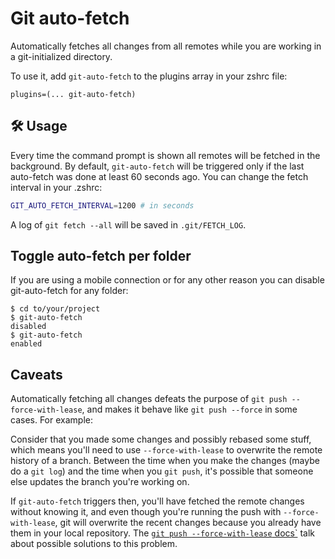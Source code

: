 # Git auto-fetch

Automatically fetches all changes from all remotes while you are working in a
git-initialized directory.

To use it, add `git-auto-fetch` to the plugins array in your zshrc file:

```shell
plugins=(... git-auto-fetch)
```

## 🛠️ Usage

Every time the command prompt is shown all remotes will be fetched in the
background. By default, `git-auto-fetch` will be triggered only if the last
auto-fetch was done at least 60 seconds ago. You can change the fetch interval
in your .zshrc:

```sh
GIT_AUTO_FETCH_INTERVAL=1200 # in seconds
```

A log of `git fetch --all` will be saved in `.git/FETCH_LOG`.

## Toggle auto-fetch per folder

If you are using a mobile connection or for any other reason you can disable
git-auto-fetch for any folder:

```shell
$ cd to/your/project
$ git-auto-fetch
disabled
$ git-auto-fetch
enabled
```

## Caveats

Automatically fetching all changes defeats the purpose of
`git push --force-with-lease`, and makes it behave like `git push --force` in
some cases. For example:

Consider that you made some changes and possibly rebased some stuff, which means
you'll need to use `--force-with-lease` to overwrite the remote history of a
branch. Between the time when you make the changes (maybe do a `git log`) and
the time when you `git push`, it's possible that someone else updates the branch
you're working on.

If `git-auto-fetch` triggers then, you'll have fetched the remote changes
without knowing it, and even though you're running the push with
`--force-with-lease`, git will overwrite the recent changes because you already
have them in your local repository. The
[`git push --force-with-lease` docs`](https://git-scm.com/docs/git-push) talk
about possible solutions to this problem.
